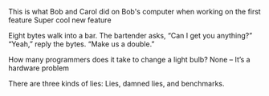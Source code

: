 This is what Bob and Carol did on Bob's computer when working on the first feature
Super cool new feature

Eight bytes walk into a bar.  The bartender asks, “Can I get you anything?”
“Yeah,” reply the bytes.  “Make us a double.”

How many programmers does it take to change a light bulb?
None – It’s a hardware problem

There are three kinds of lies: Lies, damned lies, and benchmarks.